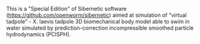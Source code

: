 This is a "Special Edition" of Sibernetic software (https://github.com/openworm/sibernetic) aimed at simulation of "virtual tadpole" - X. laevis tadpole 3D biomechanical body model able to swim in water simulated by prediction-correction incompressible smoothed particle hydrodynamics (PCISPH).
